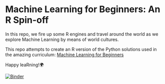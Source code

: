 # Machine Learning for Beginners: An R Spin-off

In this repo, we fire up some R engines and travel around the world as we explore Machine Learning by means of world cultures.

This repo attempts to create an R version of the Python solutions used in the amazing curriculum: [Machine Learning for Beginners](https://github.com/microsoft/ML-For-Beginners)
 
Happy leaRning!🌍

[![Binder](https://mybinder.org/badge_logo.svg)](https://mybinder.org/v2/gh/R-icntay/ML-For-Beginners-R/main?urlpath=shiny/Regression/1-Tools/solution)
